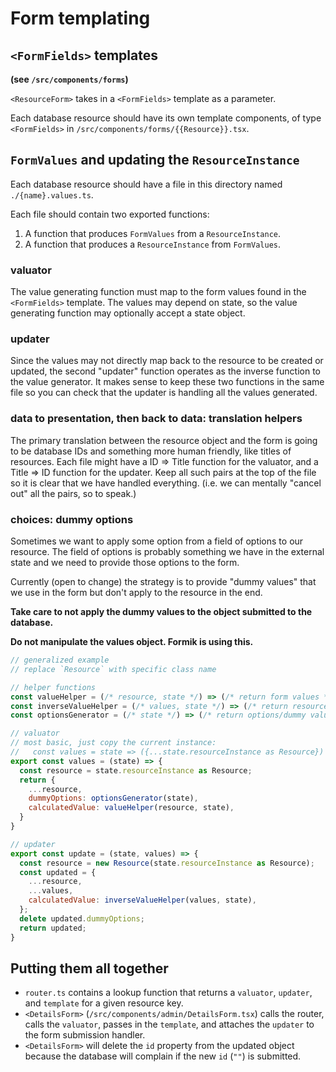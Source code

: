 # Form templating

## `<FormFields>` templates

**(see `/src/components/forms`)**

`<ResourceForm>` takes in a `<FormFields>` template as a parameter.

Each database resource should have its own template components, of type
`<FormFields>` in `/src/components/forms/{{Resource}}.tsx`.

## `FormValues` and updating the `ResourceInstance`

Each database resource should have a file in this directory named
`./{name}.values.ts`.

Each file should contain two exported functions:

1. A function that produces `FormValues` from a `ResourceInstance`.
1. A function that produces a `ResourceInstance` from `FormValues`.

### valuator

The value generating function must map to the form values found in the
`<FormFields>` template. The values may depend on state, so the value
generating function may optionally accept a state object.

### updater

Since the values may not directly map back to the resource to be created or
updated, the second "updater" function operates as the inverse function
to the value generator. It makes sense to keep these two functions in the same
file so you can check that the updater is handling all the values generated.

### data to presentation, then back to data: translation helpers

The primary translation between the resource object and the form is going to be
database IDs and something more human friendly, like titles of resources.
Each file might have a ID => Title function for the valuator, and a Title => ID
function for the updater. Keep all such pairs at the top of the file so it is
clear that we have handled everything. (i.e. we can mentally "cancel out"
all the pairs, so to speak.)

### choices: dummy options

Sometimes we want to apply some option from a field of options to our resource.
The field of options is probably something we have in the external state and
we need to provide those options to the form.

Currently (open to change) the strategy is to provide "dummy values" that we
use in the form but don't apply to the resource in the end.

**Take care to not apply the dummy values to the object submitted to the
database.**

**Do not manipulate the values object. Formik is using this.**

```js
// generalized example
// replace `Resource` with specific class name

// helper functions
const valueHelper = (/* resource, state */) => (/* return form values */);
const inverseValueHelper = (/* values, state */) => (/* return resource properties */);
const optionsGenerator = (/* state */) => (/* return options/dummy values */);

// valuator
// most basic, just copy the current instance:
//   const values = state => ({...state.resourceInstance as Resource})
export const values = (state) => {
  const resource = state.resourceInstance as Resource;
  return {
    ...resource,
    dummyOptions: optionsGenerator(state),
    calculatedValue: valueHelper(resource, state),
  }
}

// updater
export const update = (state, values) => {
  const resource = new Resource(state.resourceInstance as Resource);
  const updated = {
    ...resource,
    ...values,
    calculatedValue: inverseValueHelper(values, state),
  };
  delete updated.dummyOptions;
  return updated;
}
```

## Putting them all together

- `router.ts` contains a lookup function that returns a `valuator`,
  `updater`, and `template` for a given resource key.
- `<DetailsForm>` (`/src/components/admin/DetailsForm.tsx`) calls the router,
  calls the `valuator`, passes in the `template`, and attaches the `updater` to
  the form submission handler.
- `<DetailsForm>` will delete the `id` property from the updated object because
  the database will complain if the new `id` (`""`) is submitted.
